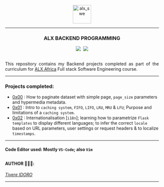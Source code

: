 <div align="center">
    <img align="center" src="https://github.com/tivereidoro/assets/assets/105525310/8d298662-9874-46b0-aabc-54f837bcc6a4" alt="alx_swe" width="60"  height="60"/>

---
### ALX BACKEND PROGRAMMING
<img src="https://img.shields.io/badge/Back-end-eed718"> &nbsp;<img src="https://img.shields.io/badge/Programming-306998">

##
</div>

<p align=justify>This repository contains my Backend projects completed as part of the curriculum for <a href=https://www.alxafrica.com>ALX Africa</a> Full stack Software Engineering course.

---
### Projects completed:
- [0x00](./0x00-pagination) : How to paginate dataset with simple page, `page_size` parameters and hypermedia metadata.
- [0x01](./0x01-caching) : Intro to `caching system`, `FIFO`, `LIFO`, `LRU`, `MRU` & `LFU`; Purpose and limitations of a `caching system`.
- [0x02](./0x02-i18n) : Internationalisation [`i18n`]; learning how to parametrize `Flask templates` to display different languages; to infer the correct `locale` based on URL parameters, user settings or request headers & to localize `timestamps`.
<!--
- [0x03](./0x03-queuing_system_in_js) : How to: run a `Redis server` on your machine and  run simple operations with the `Redis client` & build a basic Express app interacting with a `Redis server`.
- [0x04](./0x04-TypeScript) : Types, Interfaces, Classes, Functions. 
-->

---
#### Code Editor used: Mostly `VS-Code`; also  `Vim`
##
#### AUTHOR 👨🏽‍💻:
[_Tivere IDORO_](https://github.com/tivereidoro)

<hr>
